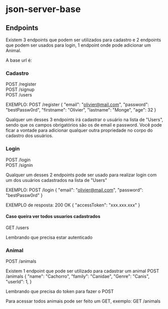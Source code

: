 # json-server-base

## Endpoints

Existem 3 endpoints que podem ser utilizados para cadastro e 2 endpoints que podem ser usados para login, 1 endpoint onde pode adicionar um Animal.

A base url é:

### Cadastro

POST /register <br/>
POST /signup <br/>
POST /users

EXEMPLO:
POST /register
{
"email": "olivier@mail.com",
"password": "bestPassw0rd",
"firstname": "Olivier",
"lastname": "Monge",
"age": 32
}

Qualquer um desses 3 endpoints irá cadastrar o usuário na lista de "Users", sendo que os campos obrigatórios são os de email e password.
Você pode ficar a vontade para adicionar qualquer outra propriedade no corpo do cadastro dos usuários.

### Login

POST /login <br/>
POST /signin

Qualquer um desses 2 endpoints pode ser usado para realizar login com um dos usuários cadastrados na lista de "Users"

EXEMPLO:
POST /login
{
"email": "olivier@mail.com",
"password": "bestPassw0rd"
}

EXEMPLO de resposta:
200 OK
{
"accessToken": "xxx.xxx.xxx"
}

#### Caso queira ver todos usuarios cadastrados

GET /users <br/>

Lembrando que precisa estar autenticado

### Animal

POST /animals <br/>

Existem 1 endpoint que pode ser utilizado para cadastrar um animal
POST /animals
{
"name": "Cachorro",
"family": "Canidae",
"Genre": "Canis",
"userId": 1,
}

Lembrando que precisa do token para fazer o POST

Para acessar todos animais pode ser feito um GET, exemplo:
GET /animals <br/>
